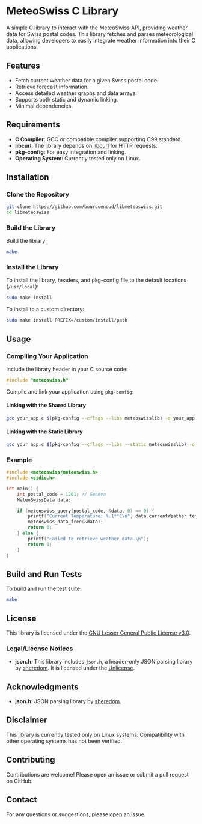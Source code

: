 # MeteoSwiss C Library

A simple C library to interact with the MeteoSwiss API, providing weather data for Swiss postal codes. This library fetches and parses meteorological data, allowing developers to easily integrate weather information into their C applications.

## Features

- Fetch current weather data for a given Swiss postal code.
- Retrieve forecast information.
- Access detailed weather graphs and data arrays.
- Supports both static and dynamic linking.
- Minimal dependencies.

## Requirements

- **C Compiler**: GCC or compatible compiler supporting C99 standard.
- **libcurl**: The library depends on [libcurl](https://curl.se/libcurl/) for HTTP requests.
- **pkg-config**: For easy integration and linking.
- **Operating System**: Currently tested only on Linux.

## Installation

### Clone the Repository

```bash
git clone https://github.com/bourquenoud/libmeteoswiss.git
cd libmeteoswiss
```

### Build the Library

Build the library:

```bash
make
```

### Install the Library

To install the library, headers, and pkg-config file to the default locations (`/usr/local`):

```bash
sudo make install
```

To install to a custom directory:

```bash
sudo make install PREFIX=/custom/install/path
```

## Usage

### Compiling Your Application

Include the library header in your C source code:

```c
#include "meteoswiss.h"
```

Compile and link your application using `pkg-config`:

#### Linking with the Shared Library

```bash
gcc your_app.c $(pkg-config --cflags --libs meteoswisslib) -o your_app
```

#### Linking with the Static Library

```bash
gcc your_app.c $(pkg-config --cflags --libs --static meteoswisslib) -o your_app
```

### Example

```c
#include <meteoswiss/meteoswiss.h>
#include <stdio.h>

int main() {
    int postal_code = 1201; // Geneva
    MeteoSwissData data;

    if (meteoswiss_query(postal_code, &data, 0) == 0) {
        printf("Current Temperature: %.1f°C\n", data.currentWeather.temperature);
        meteoswiss_data_free(&data);
        return 0;
    } else {
        printf("Failed to retrieve weather data.\n");
        return 1;
    }
}
```

## Build and Run Tests

To build and run the test suite:

```bash
make
```

## License

This library is licensed under the [GNU Lesser General Public License v3.0](LICENSE).

### Legal/License Notices

- **json.h**: This library includes `json.h`, a header-only JSON parsing library by [sheredom](https://github.com/sheredom). It is licensed under the [Unlicense](https://unlicense.org/).

## Acknowledgments

- **json.h**: JSON parsing library by [sheredom](https://github.com/sheredom).

## Disclaimer

This library is currently tested only on Linux systems. Compatibility with other operating systems has not been verified.

## Contributing

Contributions are welcome! Please open an issue or submit a pull request on GitHub.

## Contact

For any questions or suggestions, please open an issue.
